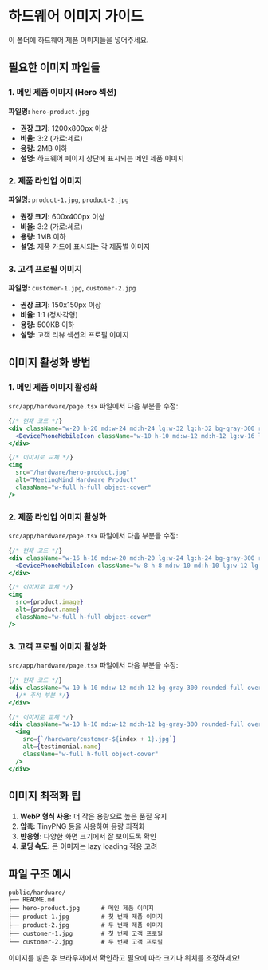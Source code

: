 # 하드웨어 이미지 가이드

이 폴더에 하드웨어 제품 이미지들을 넣어주세요.

## 필요한 이미지 파일들

### 1. 메인 제품 이미지 (Hero 섹션)
**파일명:** `hero-product.jpg`
- **권장 크기:** 1200x800px 이상
- **비율:** 3:2 (가로:세로)
- **용량:** 2MB 이하
- **설명:** 하드웨어 페이지 상단에 표시되는 메인 제품 이미지

### 2. 제품 라인업 이미지
**파일명:** `product-1.jpg`, `product-2.jpg`
- **권장 크기:** 600x400px 이상
- **비율:** 3:2 (가로:세로)
- **용량:** 1MB 이하
- **설명:** 제품 카드에 표시되는 각 제품별 이미지

### 3. 고객 프로필 이미지
**파일명:** `customer-1.jpg`, `customer-2.jpg`
- **권장 크기:** 150x150px 이상
- **비율:** 1:1 (정사각형)
- **용량:** 500KB 이하
- **설명:** 고객 리뷰 섹션의 프로필 이미지

## 이미지 활성화 방법

### 1. 메인 제품 이미지 활성화
`src/app/hardware/page.tsx` 파일에서 다음 부분을 수정:

```jsx
{/* 현재 코드 */}
<div className="w-20 h-20 md:w-24 md:h-24 lg:w-32 lg:h-32 bg-gray-300 rounded-xl md:rounded-2xl flex items-center justify-center">
  <DevicePhoneMobileIcon className="w-10 h-10 md:w-12 md:h-12 lg:w-16 lg:h-16 text-gray-500" />
</div>

{/* 이미지로 교체 */}
<img 
  src="/hardware/hero-product.jpg" 
  alt="MeetingMind Hardware Product" 
  className="w-full h-full object-cover"
/>
```

### 2. 제품 라인업 이미지 활성화
`src/app/hardware/page.tsx` 파일에서 다음 부분을 수정:

```jsx
{/* 현재 코드 */}
<div className="w-16 h-16 md:w-20 md:h-20 lg:w-24 lg:h-24 bg-gray-300 rounded-lg md:rounded-xl flex items-center justify-center">
  <DevicePhoneMobileIcon className="w-8 h-8 md:w-10 md:h-10 lg:w-12 lg:h-12 text-gray-500" />
</div>

{/* 이미지로 교체 */}
<img 
  src={product.image} 
  alt={product.name} 
  className="w-full h-full object-cover"
/>
```

### 3. 고객 프로필 이미지 활성화
`src/app/hardware/page.tsx` 파일에서 다음 부분을 수정:

```jsx
{/* 현재 코드 */}
<div className="w-10 h-10 md:w-12 md:h-12 bg-gray-300 rounded-full overflow-hidden">
  {/* 주석 부분 */}
</div>

{/* 이미지로 교체 */}
<div className="w-10 h-10 md:w-12 md:h-12 bg-gray-300 rounded-full overflow-hidden">
  <img 
    src={`/hardware/customer-${index + 1}.jpg`} 
    alt={testimonial.name} 
    className="w-full h-full object-cover"
  />
</div>
```

## 이미지 최적화 팁

1. **WebP 형식 사용:** 더 작은 용량으로 높은 품질 유지
2. **압축:** TinyPNG 등을 사용하여 용량 최적화
3. **반응형:** 다양한 화면 크기에서 잘 보이도록 확인
4. **로딩 속도:** 큰 이미지는 lazy loading 적용 고려

## 파일 구조 예시
```
public/hardware/
├── README.md
├── hero-product.jpg      # 메인 제품 이미지
├── product-1.jpg         # 첫 번째 제품 이미지
├── product-2.jpg         # 두 번째 제품 이미지
├── customer-1.jpg        # 첫 번째 고객 프로필
└── customer-2.jpg        # 두 번째 고객 프로필
```

이미지를 넣은 후 브라우저에서 확인하고 필요에 따라 크기나 위치를 조정하세요! 